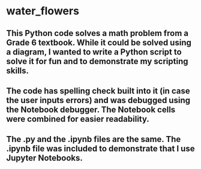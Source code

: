 # water_flowers
## This Python code solves a math problem from a Grade 6 textbook. While it could be solved using a diagram, I wanted to write a Python script to solve it for fun and to demonstrate my scripting skills.
## The code has spelling check built into it (in case the user inputs errors) and was debugged using the Notebook debugger. The Notebook cells were combined for easier readability. 
## The .py and the .ipynb files are the same. The .ipynb file was included to demonstrate that I use Jupyter Notebooks. 
